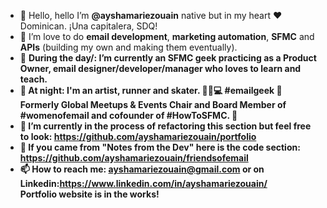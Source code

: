 - 👋 Hello, hello I’m <b>@ayshamariezouain</b> native but in my heart ❤️ Dominican. ¡Una capitalera, SDQ! 
- 👀 I’m love to do <b>email development</b>, <b>marketing automation</b>, <b>SFMC</b> and <b>APIs</b> (building my own and making them eventually). 
- 🌱 <b>During the day/<b>: I’m currently an SFMC geek practicing as a <b>Product Owner</b>, <b>email designer/developer/manager</b> who loves to learn and teach. 
- 🌙 <b>At night</b>: I'm an artist, runner and skater. 👟🐶💻 #emailgeek 💌 <br>Formerly Global Meetups & Events Chair and Board Member of #womenofemail and cofounder of #HowToSFMC. 🐐
- 💞️ I’m currently in the process of refactoring this section but feel free to look: https://github.com/ayshamariezouain/portfolio
- 💪 If you came from "<b>Notes from the Dev</b>" here is the code section: https://github.com/ayshamariezouain/friendsofemail
- 📫 <b>How to reach me</b>: <b>ayshamariezouain@gmail.com</b> or on <b>Linkedin</b>:https://www.linkedin.com/in/ayshamariezouain/
<br>Portfolio website is in the works!

<!---
ayshamariezouain/ayshamariezouain is a ✨ special ✨ repository because its `README.md` (this file) appears on your GitHub profile.
You can click the Preview link to take a look at your changes.
--->
